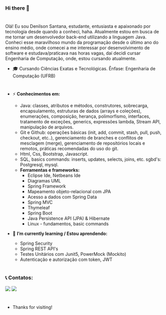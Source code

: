 ### Hi there 👋
#
<!--
**Denis-san/Denis-san** is a ✨ _special_ ✨ repository because its `README.md` (this file) appears on your GitHub profile.

Here are some ideas to get you started:

- 🌱 I’m currently learning ...
- 👯 I’m looking to collaborate on ...
- 🤔 I’m looking for help with ...
- 💬 Ask me about ...
- 📫 How to reach me: ...
- 😄 Pronouns: ...
- ⚡ Fun fact: ...
-->

Olá! Eu sou Denilson Santana, estudante, entusiasta e apaixonado por tecnologia desde quando a conheci, haha. Atualmente estou em busca de me tornar um desenvolvedor back-end utilizando a linguagem Java. Conheci esse maravilhoso mundo da programação desde o último ano do ensino médio, onde comecei a me interessar por desenvolvimento de software e estudava/praticava nas horas vagas, daí decidi cursar Engenharia de Computação, onde, estou cursando atualmente.

- 🎓 Cursando Ciências Exatas e Tecnológicas. Ênfase: Engenharia de Computação (UFRB)
#
- ⚡ **Conhecimentos em:**
    - Java: classes, atributos e métodos, construtores, sobrecarga, encapsulamento, estruturas de dados (arrays e coleções), enumerações, composição, herança, polimorfismo, interfaces, tratamento de exceções, generics, expressões lambda, Stream API, manipulação de arquivos.
    - Git e Github: operações básicas (init, add, commit, stash, pull, push, checkout, etc..), gerenciamento de branches e conflitos de mesclagem (merge), gerenciamento de repositórios locais e remotos, práticas recomendadas do uso do git.
    - Html, Css, Bootstrap, Javascript.
    - SQL, basics commands: inserts, updates, selects, joins, etc. sgbd's: Postgresql, mysql.
    - **Ferramentas e frameworks:** 
        - Eclipse Ide, Netbeans Ide
        - Diagramas UML
        - Spring Framework
        - Mapeamento objeto-relacional com JPA
        - Acesso a dados com Spring Data
        - Spring MVC
        - Thymeleaf
        - Spring Boot
        - Java Persistence API (JPA) & Hibernate
        - Linux - fundamentos, basic commands
               
- 🌱 **I’m currently learning / Estou aprendendo:**
   - Spring Security 
   - Spring REST API's
   - Testes Unitários com Junit5, PowerMock (Mockito)
   - Autenticação e autorização com token, JWT

#
### 📞 Contatos:

<a href = "mailto:denilson.nt.nc@gmail.com"><img src="https://img.shields.io/badge/Gmail-D14836?style=for-the-badge&logo=gmail&logoColor=white" target="_blank"></a>
<a href="https://www.linkedin.com/in/denilson-santana-5b32071b8/" target="_blank"><img src="https://img.shields.io/badge/-LinkedIn-%230077B5?style=for-the-badge&logo=linkedin&logoColor=white" target="_blank"></a>   
</div>

#
- Thanks for visiting!


